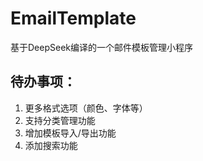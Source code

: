 # EmailTemplate
基于DeepSeek编译的一个邮件模板管理小程序
## 待办事项：
1. 更多格式选项（颜色、字体等）
2. 支持分类管理功能
3. 增加模板导入/导出功能
4. 添加搜索功能
